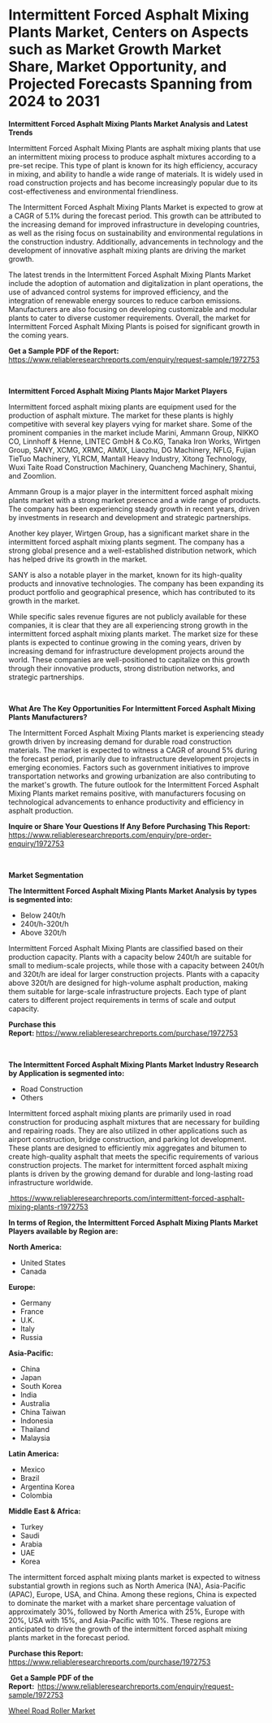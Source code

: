 <p><h1>Intermittent Forced Asphalt Mixing Plants Market, Centers on Aspects such as Market Growth Market Share, Market Opportunity, and Projected Forecasts Spanning from 2024 to 2031</h1></p><p><strong>Intermittent Forced Asphalt Mixing Plants Market Analysis and Latest Trends</strong></p>
<p><p>Intermittent Forced Asphalt Mixing Plants are asphalt mixing plants that use an intermittent mixing process to produce asphalt mixtures according to a pre-set recipe. This type of plant is known for its high efficiency, accuracy in mixing, and ability to handle a wide range of materials. It is widely used in road construction projects and has become increasingly popular due to its cost-effectiveness and environmental friendliness.</p><p>The Intermittent Forced Asphalt Mixing Plants Market is expected to grow at a CAGR of 5.1% during the forecast period. This growth can be attributed to the increasing demand for improved infrastructure in developing countries, as well as the rising focus on sustainability and environmental regulations in the construction industry. Additionally, advancements in technology and the development of innovative asphalt mixing plants are driving the market growth.</p><p>The latest trends in the Intermittent Forced Asphalt Mixing Plants Market include the adoption of automation and digitalization in plant operations, the use of advanced control systems for improved efficiency, and the integration of renewable energy sources to reduce carbon emissions. Manufacturers are also focusing on developing customizable and modular plants to cater to diverse customer requirements. Overall, the market for Intermittent Forced Asphalt Mixing Plants is poised for significant growth in the coming years.</p></p>
<p><strong>Get a Sample PDF of the Report:&nbsp;</strong> <a href="https://www.reliableresearchreports.com/enquiry/request-sample/1972753">https://www.reliableresearchreports.com/enquiry/request-sample/1972753</a></p>
<p>&nbsp;</p>
<p><strong>Intermittent Forced Asphalt Mixing Plants Major Market Players</strong></p>
<p><p>Intermittent forced asphalt mixing plants are equipment used for the production of asphalt mixture. The market for these plants is highly competitive with several key players vying for market share. Some of the prominent companies in the market include Marini, Ammann Group, NIKKO CO, Linnhoff & Henne, LINTEC GmbH & Co.KG, Tanaka Iron Works, Wirtgen Group, SANY, XCMG, XRMC, AIMIX, Liaozhu, DG Machinery, NFLG, Fujian TieTuo Machinery, YLRCM, Mantall Heavy Industry, Xitong Technology, Wuxi Taite Road Construction Machinery, Quancheng Machinery, Shantui, and Zoomlion.</p><p>Ammann Group is a major player in the intermittent forced asphalt mixing plants market with a strong market presence and a wide range of products. The company has been experiencing steady growth in recent years, driven by investments in research and development and strategic partnerships.</p><p>Another key player, Wirtgen Group, has a significant market share in the intermittent forced asphalt mixing plants segment. The company has a strong global presence and a well-established distribution network, which has helped drive its growth in the market.</p><p>SANY is also a notable player in the market, known for its high-quality products and innovative technologies. The company has been expanding its product portfolio and geographical presence, which has contributed to its growth in the market.</p><p>While specific sales revenue figures are not publicly available for these companies, it is clear that they are all experiencing strong growth in the intermittent forced asphalt mixing plants market. The market size for these plants is expected to continue growing in the coming years, driven by increasing demand for infrastructure development projects around the world. These companies are well-positioned to capitalize on this growth through their innovative products, strong distribution networks, and strategic partnerships.</p></p>
<p>&nbsp;</p>
<p><strong>What Are The Key Opportunities For Intermittent Forced Asphalt Mixing Plants Manufacturers?</strong></p>
<p><p>The Intermittent Forced Asphalt Mixing Plants market is experiencing steady growth driven by increasing demand for durable road construction materials. The market is expected to witness a CAGR of around 5% during the forecast period, primarily due to infrastructure development projects in emerging economies. Factors such as government initiatives to improve transportation networks and growing urbanization are also contributing to the market's growth. The future outlook for the Intermittent Forced Asphalt Mixing Plants market remains positive, with manufacturers focusing on technological advancements to enhance productivity and efficiency in asphalt production.</p></p>
<p><strong>Inquire or Share Your Questions If Any Before Purchasing This Report:</strong> <a href="https://www.reliableresearchreports.com/enquiry/pre-order-enquiry/1972753">https://www.reliableresearchreports.com/enquiry/pre-order-enquiry/1972753</a></p>
<p>&nbsp;</p>
<p><strong>Market Segmentation</strong></p>
<p><strong>The Intermittent Forced Asphalt Mixing Plants Market Analysis by types is segmented into:</strong></p>
<p><ul><li>Below 240t/h</li><li>240t/h-320t/h</li><li>Above 320t/h</li></ul></p>
<p><p>Intermittent Forced Asphalt Mixing Plants are classified based on their production capacity. Plants with a capacity below 240t/h are suitable for small to medium-scale projects, while those with a capacity between 240t/h and 320t/h are ideal for larger construction projects. Plants with a capacity above 320t/h are designed for high-volume asphalt production, making them suitable for large-scale infrastructure projects. Each type of plant caters to different project requirements in terms of scale and output capacity.</p></p>
<p><strong>Purchase this Report:&nbsp;</strong><a href="https://www.reliableresearchreports.com/purchase/1972753">https://www.reliableresearchreports.com/purchase/1972753</a></p>
<p>&nbsp;</p>
<p><strong>The Intermittent Forced Asphalt Mixing Plants Market Industry Research by Application is segmented into:</strong></p>
<p><ul><li>Road Construction</li><li>Others</li></ul></p>
<p><p>Intermittent forced asphalt mixing plants are primarily used in road construction for producing asphalt mixtures that are necessary for building and repairing roads. They are also utilized in other applications such as airport construction, bridge construction, and parking lot development. These plants are designed to efficiently mix aggregates and bitumen to create high-quality asphalt that meets the specific requirements of various construction projects. The market for intermittent forced asphalt mixing plants is driven by the growing demand for durable and long-lasting road infrastructure worldwide.</p></p>
<p><a href="https://www.reliableresearchreports.com/intermittent-forced-asphalt-mixing-plants-r1972753">&nbsp;https://www.reliableresearchreports.com/intermittent-forced-asphalt-mixing-plants-r1972753</a></p>
<p><strong>In terms of Region, the Intermittent Forced Asphalt Mixing Plants Market Players available by Region are:</strong></p>
<p>
    <p> <strong> North America: </strong>
        <ul>
            <li>United States</li>
            <li>Canada</li>
        </ul>
        </p> 
    <p> <strong> Europe: </strong>
        <ul>
            <li>Germany</li>
            <li>France</li>
            <li>U.K.</li>
            <li>Italy</li>
            <li>Russia</li>
        </ul>
        </p> 
    <p> <strong> Asia-Pacific: </strong>
        <ul>
            <li>China</li>
            <li>Japan</li>
            <li>South Korea</li>
            <li>India</li>
            <li>Australia</li>
            <li>China Taiwan</li>
            <li>Indonesia</li>
            <li>Thailand</li>
            <li>Malaysia</li>
        </ul>
        </p> 
    <p> <strong> Latin America: </strong>
        <ul>
            <li>Mexico</li>
            <li>Brazil</li>
            <li>Argentina Korea</li>
            <li>Colombia</li>
        </ul>
        </p> 
    <p> <strong> Middle East & Africa: </strong>
        <ul>
            <li>Turkey</li>
            <li>Saudi</li>
            <li>Arabia</li>
            <li>UAE</li>
            <li>Korea</li>
        </ul>
    </p>
    </p>
<p><p>The intermittent forced asphalt mixing plants market is expected to witness substantial growth in regions such as North America (NA), Asia-Pacific (APAC), Europe, USA, and China. Among these regions, China is expected to dominate the market with a market share percentage valuation of approximately 30%, followed by North America with 25%, Europe with 20%, USA with 15%, and Asia-Pacific with 10%. These regions are anticipated to drive the growth of the intermittent forced asphalt mixing plants market in the forecast period.</p></p>
<p><strong>Purchase this Report: </strong><a href="https://www.reliableresearchreports.com/purchase/1972753">https://www.reliableresearchreports.com/purchase/1972753</a></p>
<p>&nbsp;<strong>Get a Sample PDF of the Report:&nbsp;&nbsp;</strong><a href="https://www.reliableresearchreports.com/enquiry/request-sample/1972753">https://www.reliableresearchreports.com/enquiry/request-sample/1972753</a></p>
<p><strong></strong></p>
<p><p><a href="https://github.com/vimar16th/Market-Research-Report-List-4/blob/main/wheel-road-roller-market.md">Wheel Road Roller Market</a></p></p>
